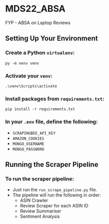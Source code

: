 # MDS22_ABSA

FYP - ABSA on Laptop Reviews

## Setting Up Your Environment

### Create a Python `virtualenv`:

```
py -m venv venv
```

### Activate your `venv`:

```
.\venv\Scripts\activate
```

### Install packages from `requirements.txt`:

```
pip install -r requirements.txt
```

### In your `.env` file, define the following:

- `SCRAPINGBEE_API_KEY`
- `AMAZON_COOKIES`
- `MONGO_USERNAME`
- `MONGO_PASSWORD`

## Running the Scraper Pipeline

### To run the scraper pipeline:

- Just run the `run_scrape_pipeline.py` file.
- The pipeline will run the following in order:
  - ASIN Crawler
  - Review Scraper for each ASIN ID
  - Review Summariser
  - Sentiment Analysis
